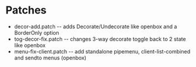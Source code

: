 Patches
============
- decor-add.patch       -- adds Decorate/Undecorate like openbox and a BorderOnly option
- tog-decor-fix.patch   -- changes 3-way decorate toggle back to 2 state like openbox
- menu-fix-client.patch -- add standalone pipemenu, client-list-combined and sendto menus (openbox)

